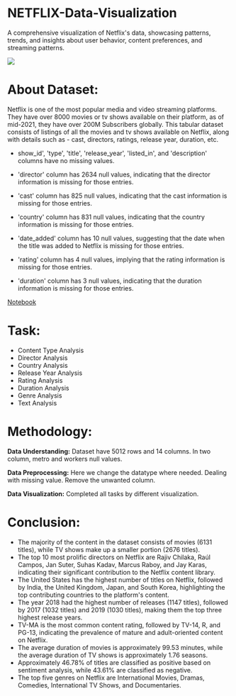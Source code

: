 # NETFLIX-Data-Visualization
A comprehensive visualization of Netflix's data, showcasing patterns, trends, and insights about user behavior, content preferences, and streaming patterns.

![](https://upload.wikimedia.org/wikipedia/commons/thumb/6/69/Netflix_logo.svg/2560px-Netflix_logo.svg.png)

# About Dataset:
Netflix is one of the most popular media and video streaming platforms. They have over 8000 movies or tv shows available on their platform, as of mid-2021, they have over 200M Subscribers globally. This tabular dataset consists of listings of all the movies and tv shows available on Netflix, along with details such as - cast, directors, ratings, release year, duration, etc.<br>
- show_id', 'type', 'title', 'release_year', 'listed_in', and 'description' columns have no missing values.

- 'director' column has 2634 null values, indicating that the director information is missing for those entries.

- 'cast' column has 825 null values, indicating that the cast information is missing for those entries.

- 'country' column has 831 null values, indicating that the country information is missing for those entries.

- 'date_added' column has 10 null values, suggesting that the date when the title was added to Netflix is missing for those entries.

- 'rating' column has 4 null values, implying that the rating information is missing for those entries.

- 'duration' column has 3 null values, indicating that the duration information is missing for those entries.

[Notebook]()

# Task:
- Content Type Analysis
- Director Analysis
- Country Analysis
- Release Year Analysis
- Rating Analysis
- Duration Analysis
- Genre Analysis
- Text Analysis

# Methodology:
**Data Understanding:** Dataset have 5012 rows and 14 columns. In two column, metro and workers null values.

**Data Preprocessing:** Here we change the datatype where needed. Dealing with missing value. Remove the unwanted column.

**Data Visualization:** Completed all tasks by different visualization.

# Conclusion:
- The majority of the content in the dataset consists of movies (6131 titles), while TV shows make up a smaller portion (2676 titles).
- The top 10 most prolific directors on Netflix are Rajiv Chilaka, Raúl Campos, Jan Suter, Suhas Kadav, Marcus Raboy, and Jay Karas, indicating their significant contribution to the Netflix content library.
- The United States has the highest number of titles on Netflix, followed by India, the United Kingdom, Japan, and South Korea, highlighting the top contributing countries to the platform's content.
- The year 2018 had the highest number of releases (1147 titles), followed by 2017 (1032 titles) and 2019 (1030 titles), making them the top three highest release years.
- TV-MA is the most common content rating, followed by TV-14, R, and PG-13, indicating the prevalence of mature and adult-oriented content on Netflix.
- The average duration of movies is approximately 99.53 minutes, while the average duration of TV shows is approximately 1.76 seasons.
- Approximately 46.78% of titles are classified as positive based on sentiment analysis, while 43.61% are classified as negative.
- The top five genres on Netflix are International Movies, Dramas, Comedies, International TV Shows, and Documentaries.
